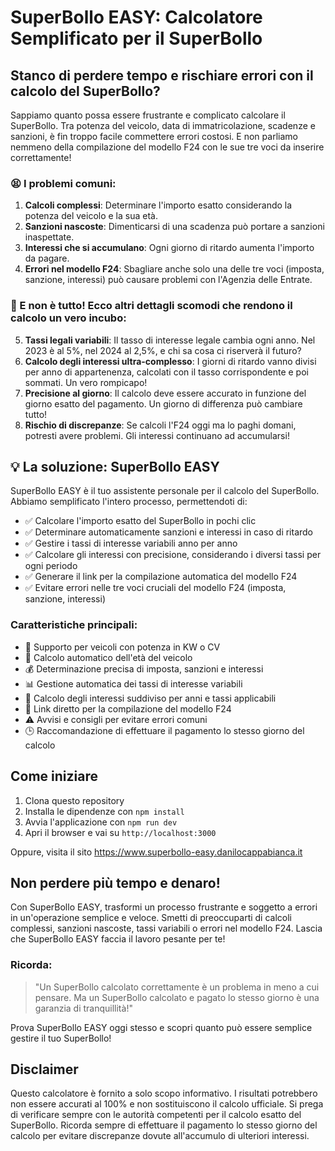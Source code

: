 # SuperBollo EASY: Calcolatore Semplificato per il SuperBollo

## Stanco di perdere tempo e rischiare errori con il calcolo del SuperBollo?

Sappiamo quanto possa essere frustrante e complicato calcolare il SuperBollo. Tra potenza del veicolo, data di immatricolazione, scadenze e sanzioni, è fin troppo facile commettere errori costosi. E non parliamo nemmeno della compilazione del modello F24 con le sue tre voci da inserire correttamente!

### 😫 I problemi comuni:

1. **Calcoli complessi**: Determinare l'importo esatto considerando la potenza del veicolo e la sua età.
2. **Sanzioni nascoste**: Dimenticarsi di una scadenza può portare a sanzioni inaspettate.
3. **Interessi che si accumulano**: Ogni giorno di ritardo aumenta l'importo da pagare.
4. **Errori nel modello F24**: Sbagliare anche solo una delle tre voci (imposta, sanzione, interessi) può causare problemi con l'Agenzia delle Entrate.

### 🤯 E non è tutto! Ecco altri dettagli scomodi che rendono il calcolo un vero incubo:

5. **Tassi legali variabili**: Il tasso di interesse legale cambia ogni anno. Nel 2023 è al 5%, nel 2024 al 2,5%, e chi sa cosa ci riserverà il futuro?
6. **Calcolo degli interessi ultra-complesso**: I giorni di ritardo vanno divisi per anno di appartenenza, calcolati con il tasso corrispondente e poi sommati. Un vero rompicapo!
7. **Precisione al giorno**: Il calcolo deve essere accurato in funzione del giorno esatto del pagamento. Un giorno di differenza può cambiare tutto!
8. **Rischio di discrepanze**: Se calcoli l'F24 oggi ma lo paghi domani, potresti avere problemi. Gli interessi continuano ad accumularsi!

## 💡 La soluzione: SuperBollo EASY

SuperBollo EASY è il tuo assistente personale per il calcolo del SuperBollo. Abbiamo semplificato l'intero processo, permettendoti di:

- ✅ Calcolare l'importo esatto del SuperBollo in pochi clic
- ✅ Determinare automaticamente sanzioni e interessi in caso di ritardo
- ✅ Gestire i tassi di interesse variabili anno per anno
- ✅ Calcolare gli interessi con precisione, considerando i diversi tassi per ogni periodo
- ✅ Generare il link per la compilazione automatica del modello F24
- ✅ Evitare errori nelle tre voci cruciali del modello F24 (imposta, sanzione, interessi)

### Caratteristiche principali:

- 🚗 Supporto per veicoli con potenza in KW o CV
- 📅 Calcolo automatico dell'età del veicolo
- 💰 Determinazione precisa di imposta, sanzioni e interessi
- 📊 Gestione automatica dei tassi di interesse variabili
- 🔢 Calcolo degli interessi suddiviso per anni e tassi applicabili
- 🔗 Link diretto per la compilazione del modello F24
- ⚠️ Avvisi e consigli per evitare errori comuni
- 🕒 Raccomandazione di effettuare il pagamento lo stesso giorno del calcolo

## Come iniziare

1. Clona questo repository
2. Installa le dipendenze con `npm install`
3. Avvia l'applicazione con `npm run dev`
4. Apri il browser e vai su `http://localhost:3000`

Oppure, visita il sito https://www.superbollo-easy.danilocappabianca.it

## Non perdere più tempo e denaro!

Con SuperBollo EASY, trasformi un processo frustrante e soggetto a errori in un'operazione semplice e veloce. Smetti di preoccuparti di calcoli complessi, sanzioni nascoste, tassi variabili o errori nel modello F24. Lascia che SuperBollo EASY faccia il lavoro pesante per te!

### Ricorda:

> "Un SuperBollo calcolato correttamente è un problema in meno a cui pensare. Ma un SuperBollo calcolato e pagato lo stesso giorno è una garanzia di tranquillità!"

Prova SuperBollo EASY oggi stesso e scopri quanto può essere semplice gestire il tuo SuperBollo!

## Disclaimer

Questo calcolatore è fornito a solo scopo informativo. I risultati potrebbero non essere accurati al 100% e non sostituiscono il calcolo ufficiale. Si prega di verificare sempre con le autorità competenti per il calcolo esatto del SuperBollo. Ricorda sempre di effettuare il pagamento lo stesso giorno del calcolo per evitare discrepanze dovute all'accumulo di ulteriori interessi.

